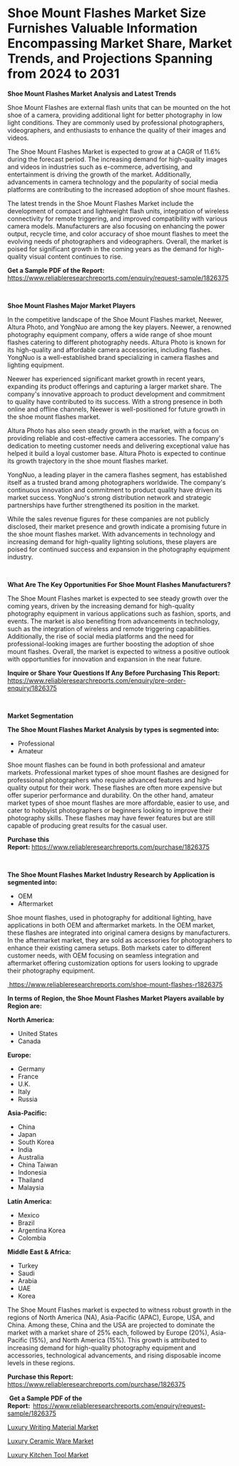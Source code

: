 <p><h1>Shoe Mount Flashes Market Size Furnishes Valuable Information Encompassing Market Share, Market Trends, and Projections Spanning from 2024 to 2031</h1></p><p><strong>Shoe Mount Flashes Market Analysis and Latest Trends</strong></p>
<p><p>Shoe Mount Flashes are external flash units that can be mounted on the hot shoe of a camera, providing additional light for better photography in low light conditions. They are commonly used by professional photographers, videographers, and enthusiasts to enhance the quality of their images and videos.</p><p>The Shoe Mount Flashes Market is expected to grow at a CAGR of 11.6% during the forecast period. The increasing demand for high-quality images and videos in industries such as e-commerce, advertising, and entertainment is driving the growth of the market. Additionally, advancements in camera technology and the popularity of social media platforms are contributing to the increased adoption of shoe mount flashes.</p><p>The latest trends in the Shoe Mount Flashes Market include the development of compact and lightweight flash units, integration of wireless connectivity for remote triggering, and improved compatibility with various camera models. Manufacturers are also focusing on enhancing the power output, recycle time, and color accuracy of shoe mount flashes to meet the evolving needs of photographers and videographers. Overall, the market is poised for significant growth in the coming years as the demand for high-quality visual content continues to rise.</p></p>
<p><strong>Get a Sample PDF of the Report:&nbsp;</strong> <a href="https://www.reliableresearchreports.com/enquiry/request-sample/1826375">https://www.reliableresearchreports.com/enquiry/request-sample/1826375</a></p>
<p>&nbsp;</p>
<p><strong>Shoe Mount Flashes Major Market Players</strong></p>
<p><p>In the competitive landscape of the Shoe Mount Flashes market, Neewer, Altura Photo, and YongNuo are among the key players. Neewer, a renowned photography equipment company, offers a wide range of shoe mount flashes catering to different photography needs. Altura Photo is known for its high-quality and affordable camera accessories, including flashes. YongNuo is a well-established brand specializing in camera flashes and lighting equipment.</p><p>Neewer has experienced significant market growth in recent years, expanding its product offerings and capturing a larger market share. The company's innovative approach to product development and commitment to quality have contributed to its success. With a strong presence in both online and offline channels, Neewer is well-positioned for future growth in the shoe mount flashes market.</p><p>Altura Photo has also seen steady growth in the market, with a focus on providing reliable and cost-effective camera accessories. The company's dedication to meeting customer needs and delivering exceptional value has helped it build a loyal customer base. Altura Photo is expected to continue its growth trajectory in the shoe mount flashes market.</p><p>YongNuo, a leading player in the camera flashes segment, has established itself as a trusted brand among photographers worldwide. The company's continuous innovation and commitment to product quality have driven its market success. YongNuo's strong distribution network and strategic partnerships have further strengthened its position in the market.</p><p>While the sales revenue figures for these companies are not publicly disclosed, their market presence and growth indicate a promising future in the shoe mount flashes market. With advancements in technology and increasing demand for high-quality lighting solutions, these players are poised for continued success and expansion in the photography equipment industry.</p></p>
<p>&nbsp;</p>
<p><strong>What Are The Key Opportunities For Shoe Mount Flashes Manufacturers?</strong></p>
<p><p>The Shoe Mount Flashes market is expected to see steady growth over the coming years, driven by the increasing demand for high-quality photography equipment in various applications such as fashion, sports, and events. The market is also benefiting from advancements in technology, such as the integration of wireless and remote triggering capabilities. Additionally, the rise of social media platforms and the need for professional-looking images are further boosting the adoption of shoe mount flashes. Overall, the market is expected to witness a positive outlook with opportunities for innovation and expansion in the near future.</p></p>
<p><strong>Inquire or Share Your Questions If Any Before Purchasing This Report:</strong> <a href="https://www.reliableresearchreports.com/enquiry/pre-order-enquiry/1826375">https://www.reliableresearchreports.com/enquiry/pre-order-enquiry/1826375</a></p>
<p>&nbsp;</p>
<p><strong>Market Segmentation</strong></p>
<p><strong>The Shoe Mount Flashes Market Analysis by types is segmented into:</strong></p>
<p><ul><li>Professional</li><li>Amateur</li></ul></p>
<p><p>Shoe mount flashes can be found in both professional and amateur markets. Professional market types of shoe mount flashes are designed for professional photographers who require advanced features and high-quality output for their work. These flashes are often more expensive but offer superior performance and durability. On the other hand, amateur market types of shoe mount flashes are more affordable, easier to use, and cater to hobbyist photographers or beginners looking to improve their photography skills. These flashes may have fewer features but are still capable of producing great results for the casual user.</p></p>
<p><strong>Purchase this Report:&nbsp;</strong><a href="https://www.reliableresearchreports.com/purchase/1826375">https://www.reliableresearchreports.com/purchase/1826375</a></p>
<p>&nbsp;</p>
<p><strong>The Shoe Mount Flashes Market Industry Research by Application is segmented into:</strong></p>
<p><ul><li>OEM</li><li>Aftermarket</li></ul></p>
<p><p>Shoe mount flashes, used in photography for additional lighting, have applications in both OEM and aftermarket markets. In the OEM market, these flashes are integrated into original camera designs by manufacturers. In the aftermarket market, they are sold as accessories for photographers to enhance their existing camera setups. Both markets cater to different customer needs, with OEM focusing on seamless integration and aftermarket offering customization options for users looking to upgrade their photography equipment.</p></p>
<p><a href="https://www.reliableresearchreports.com/shoe-mount-flashes-r1826375">&nbsp;https://www.reliableresearchreports.com/shoe-mount-flashes-r1826375</a></p>
<p><strong>In terms of Region, the Shoe Mount Flashes Market Players available by Region are:</strong></p>
<p>
    <p> <strong> North America: </strong>
        <ul>
            <li>United States</li>
            <li>Canada</li>
        </ul>
        </p> 
    <p> <strong> Europe: </strong>
        <ul>
            <li>Germany</li>
            <li>France</li>
            <li>U.K.</li>
            <li>Italy</li>
            <li>Russia</li>
        </ul>
        </p> 
    <p> <strong> Asia-Pacific: </strong>
        <ul>
            <li>China</li>
            <li>Japan</li>
            <li>South Korea</li>
            <li>India</li>
            <li>Australia</li>
            <li>China Taiwan</li>
            <li>Indonesia</li>
            <li>Thailand</li>
            <li>Malaysia</li>
        </ul>
        </p> 
    <p> <strong> Latin America: </strong>
        <ul>
            <li>Mexico</li>
            <li>Brazil</li>
            <li>Argentina Korea</li>
            <li>Colombia</li>
        </ul>
        </p> 
    <p> <strong> Middle East & Africa: </strong>
        <ul>
            <li>Turkey</li>
            <li>Saudi</li>
            <li>Arabia</li>
            <li>UAE</li>
            <li>Korea</li>
        </ul>
    </p>
    </p>
<p><p>The Shoe Mount Flashes market is expected to witness robust growth in the regions of North America (NA), Asia-Pacific (APAC), Europe, USA, and China. Among these, China and the USA are projected to dominate the market with a market share of 25% each, followed by Europe (20%), Asia-Pacific (15%), and North America (15%). This growth is attributed to increasing demand for high-quality photography equipment and accessories, technological advancements, and rising disposable income levels in these regions.</p></p>
<p><strong>Purchase this Report: </strong><a href="https://www.reliableresearchreports.com/purchase/1826375">https://www.reliableresearchreports.com/purchase/1826375</a></p>
<p>&nbsp;<strong>Get a Sample PDF of the Report:&nbsp;&nbsp;</strong><a href="https://www.reliableresearchreports.com/enquiry/request-sample/1826375">https://www.reliableresearchreports.com/enquiry/request-sample/1826375</a></p>
<p><strong></strong></p>
<p><p><a href="https://www.linkedin.com/pulse/luxury-writing-material-market-trends-forecast-competitive-j9zzf?trackingId=7VfWjwQV1kSgXNWyptgqFg%3D%3D">Luxury Writing Material Market</a></p><p><a href="https://www.linkedin.com/pulse/luxury-ceramic-ware-market-key-successful-business-strategy-oxovf?trackingId=eeUwE5FbaEBsE923hcj9mg%3D%3D">Luxury Ceramic Ware Market</a></p><p><a href="https://www.linkedin.com/pulse/luxury-kitchen-tool-market-size-trends-complete-industry-unfrf?trackingId=j2o%2BF80%2F6mMqnNk1W6qK1Q%3D%3D">Luxury Kitchen Tool Market</a></p></p>